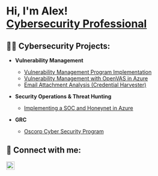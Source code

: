 <h1>Hi, I'm Alex! <br/><a href="[https://www.linkedin.com/alexander-milenkovic/]">Cybersecurity Professional</a></h1>

<h2>👨‍💻 Cybersecurity Projects:</h2>

- <b>Vulnerability Management</b>
  
  - [Vulnerability Management Program Implementation](https://github.com/AlexMilenkovic1982/Vulnerability-Management-Program-Implementation)
  - [Vulnerability Management with OpenVAS in Azure](https://github.com/AlexMilenkovic1982/VulnerabilityManagementOpenVas/tree/main)
  - [Email Attachment Analysis (Credential Harvester)](https://github.com/AlexMilenkovic1982/VulnerabilityManagementOpenVas/tree/main)

- <b>Security Operations & Threat Hunting</b>

  - [Implementing a SOC and Honeynet in Azure](https://github.com/AlexMilenkovic1982/SocAndHoneynetLab/tree/main)

- <b>GRC</b>

  - [Oscorp Cyber Security Program](https://github.com/AlexMilenkovic1982/Oscorp-Cyber-Security-Program/blob/main/Oscorp%20GRC%20Cybersecurity%20Assessment.md )
   
<h2> 🤳 Connect with me:</h2>


[<img align="left" alt="AlexMilenkovic | LinkedIn" width="22px" src="https://cdn.jsdelivr.net/npm/simple-icons@v3/icons/linkedin.svg" />][linkedin]



[linkedin]: [https://www.linkedin.com/in/alexander-milenkovic/]

<!--
**** is a ✨ _special_ ✨ repository because its `README.md` (this file) appears on your GitHub profile.

Here are some ideas to get you started:

- 🔭 I’m currently working on ...
- 🌱 I’m currently learning ...
- 👯 I’m looking to collaborate on ...
- 🤔 I’m looking for help with ...
- 💬 Ask me about ...
- 📫 How to reach me: ...
- 😄 Pronouns: ...
- ⚡ Fun fact: ...
-->
